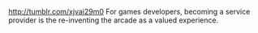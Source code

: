 http://tumblr.com/xjvai29m0 For games developers, becoming a service provider is the re-inventing the arcade as a valued experience.